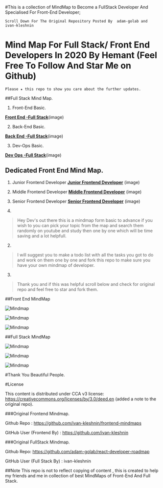 #This is a collection of MindMap to Become a FullStack Developer And Specialised For Front-End Developer;

`Scroll Down For The Original Repository Posted By  adam-golab and ivan-kleshnin `

# Mind Map For Full Stack/ Front End Developers In 2020 By Hemant (Feel Free To Follow And Star Me on Github)
 

`Please ★ this repo to show you care about the further updates.`



##Full Stack Mind Map.

1. Front-End Basic.

[**Front End -Full Stack**](frontenddev.png?raw=true)(image)

2. Back-End Basic.

[**Back End -Full Stack**](frontenddev.png?raw=true)(image)

3. Dev-Ops Basic.

[**Dev Ops -Full Stack**](devops.png?raw=true)(image)




## Dedicated Front End Mind Map.

 1. Junior Frontend Developer
[**Junior Frontend Developer**](junior.png?raw=true) (image)


2. Middle Frontend Developer
[**Middle Frontend Developer**](middle.png?raw=true) (image)
3. Senior Frontend Developer
[**Senior Frontend Developer**](senior.png?raw=true) (image)


 
 
 1.
>Hey Dev's out there this is a mindmap form basic to advance if you wish to you can pick your topic from  the map and search them randomly on youtube and study then one by one which will be time saving and a lot helpfull. 

2.
>I will suggest you to make a todo list with all the tasks you got to do and work on them one by one and fork this repo to make sure you have your own mindmap of developer.

3.
>Thank you and if this was helpful scroll below and check for original repo and feel free to star and fork them.







##Front End MindMap

![Mindmap](./junior.png)

![Mindmap](./middle.png)

![Mindmap](./senior.png)


##Full Stack MindMap

![Mindmap](./devops.png)

![Mindmap](./backend.png)

![Mindmap](./frontenddev.png)


#Thank You Beautiful People.

#License

This content is distributed under CCA v3 license: https://creativecommons.org/licenses/by/3.0/deed.en (added a note to the original repo).


###Original Frontend Mindmap.

Github Repo : https://github.com/ivan-kleshnin/frontend-mindmaps

GitHub User (Frontend By) : https://github.com/ivan-kleshnin

###Original FullStack Mindmap.


Github Repo: https://github.com/adam-golab/react-developer-roadmap

GitHub User (Full Stack By) : ivan-kleshnin


##Note
This repo is not to reflect copying of content , this is created to help my friends and me in collection of best MindMaps of Front-End And Full Stack.

